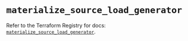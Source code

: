 # `materialize_source_load_generator`

Refer to the Terraform Registry for docs: [`materialize_source_load_generator`](https://registry.terraform.io/providers/materializeinc/materialize/0.9.1/docs/resources/source_load_generator).
